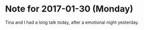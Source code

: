 # Note for 2017-01-30 (Monday)

Tina and I had a long talk today, after a emotional night yesterday.
